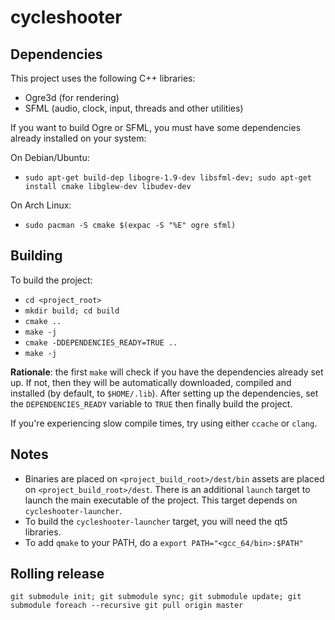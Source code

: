 cycleshooter
============

Dependencies
------------

This project uses the following C++ libraries:

- Ogre3d (for rendering)
- SFML (audio, clock, input, threads and other utilities)

If you want to build Ogre or SFML, you must have some dependencies already installed on your system:

On Debian/Ubuntu:
- `sudo apt-get build-dep libogre-1.9-dev libsfml-dev; sudo apt-get install cmake libglew-dev libudev-dev`

On Arch Linux:
- `sudo pacman -S cmake $(expac -S "%E" ogre sfml)`

Building
--------

To build the project:

- `cd <project_root>`
- `mkdir build; cd build`
- `cmake ..`
- `make -j`
- `cmake -DDEPENDENCIES_READY=TRUE ..`
- `make -j`

**Rationale**: the first `make` will check if you have the dependencies already set up.
If not, then they will be automatically downloaded, compiled and installed (by default, to `$HOME/.lib`).
After setting up the dependencies, set the `DEPENDENCIES_READY` variable to `TRUE` then finally build the project.

If you're experiencing slow compile times, try using either `ccache` or `clang`.

Notes
-----

- Binaries are placed on `<project_build_root>/dest/bin` assets are placed on `<project_build_root>/dest`. There is an additional `launch` target to launch the main executable of the project. This target depends on `cycleshooter-launcher`.
- To build the `cycleshooter-launcher` target, you will need the qt5 libraries.
- To add `qmake` to your PATH, do a `export PATH="<gcc_64/bin>:$PATH"`

Rolling release
---------------

    git submodule init; git submodule sync; git submodule update; git submodule foreach --recursive git pull origin master
